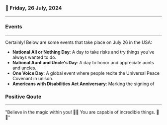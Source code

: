 ### 📅 Friday, 26 July, 2024
------
### Events
------
Certainly! Below are some events that take place on July 26 in the USA:

- **National All or Nothing Day**: A day to take risks and try things you’ve always wanted to do.
- **National Aunt and Uncle's Day**: A day to honor and appreciate aunts and uncles.
- **One Voice Day**: A global event where people recite the Universal Peace Covenant in unison.
- **Americans with Disabilities Act Anniversary**: Marking the signing of
### Positive Qoute
------
"Believe in the magic within you! 🌟✨ You are capable of incredible things. 🚀💖"
